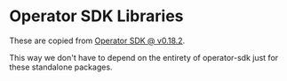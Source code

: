 # Operator SDK Libraries

These are copied from [Operator SDK @ v0.18.2](https://github.com/operator-framework/operator-sdk/tree/v0.18.2).

This way we don't have to depend on the entirety of operator-sdk just for these standalone packages.

